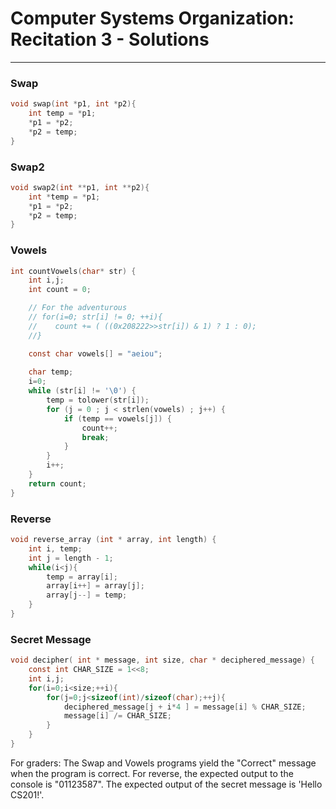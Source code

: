 
# Computer Systems Organization: Recitation 3 - Solutions
---

### Swap

```c
void swap(int *p1, int *p2){
    int temp = *p1;
    *p1 = *p2;
    *p2 = temp;
}
```

### Swap2

```c
void swap2(int **p1, int **p2){
	int *temp = *p1;
	*p1 = *p2;
	*p2 = temp;
}
```

### Vowels

```c
int countVowels(char* str) {
	int i,j;
	int count = 0;

	// For the adventurous
	// for(i=0; str[i] != 0; ++i){
	//    count += ( ((0x208222>>str[i]) & 1) ? 1 : 0);
	//}

	const char vowels[] = "aeiou";
	
	char temp;
	i=0;
	while (str[i] != '\0') {
		temp = tolower(str[i]);
		for (j = 0 ; j < strlen(vowels) ; j++) {
			if (temp == vowels[j]) {
				count++;
				break;
			}
		}
		i++;
	}		
	return count;
}
```

### Reverse

```c
void reverse_array (int * array, int length) {
	int i, temp;
	int j = length - 1;
	while(i<j){
		temp = array[i];
		array[i++] = array[j];
		array[j--] = temp;
	}
}
```

### Secret Message

```c
void decipher( int * message, int size, char * deciphered_message) { 
    const int CHAR_SIZE = 1<<8; 
    int i,j;
    for(i=0;i<size;++i){
		for(j=0;j<sizeof(int)/sizeof(char);++j){
			deciphered_message[j + i*4 ] = message[i] % CHAR_SIZE;
			message[i] /= CHAR_SIZE;
		}
	}
}
```


For graders: The Swap and Vowels programs yield the "Correct" message when the program is correct. For reverse, the expected output to the console is "01123587".
The expected output of the secret message is 'Hello CS201!'.